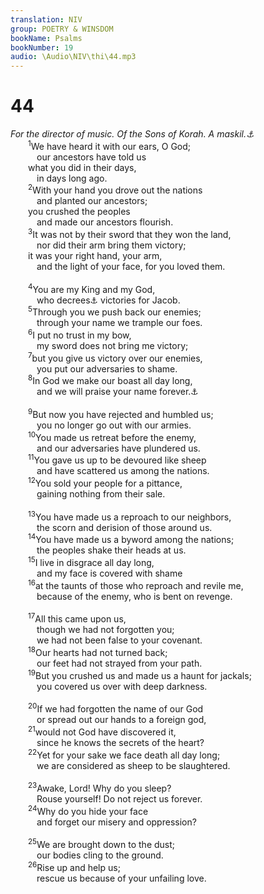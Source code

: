 ```yaml
---
translation: NIV
group: POETRY & WINSDOM
bookName: Psalms 
bookNumber: 19
audio: \Audio\NIV\thi\44.mp3
---
```


<div class="title"><h1>44</h1><i>For the director of music. Of the Sons of Korah. A maskil.<a data-toggle="tooltip" data-placement="bottom" title="Title: Probably a literary or musical term">⚓</a></i></div>
<span class="verse thi_44_1">  <sup>1</sup>We have heard it with our ears, O God; <br/>   our ancestors have told us <br/>  what you did in their days, <br/>   in days long ago. <br/></span>
<span class="verse thi_44_2">  <sup>2</sup>With your hand you drove out the nations <br/>   and planted our ancestors; <br/>  you crushed the peoples <br/>   and made our ancestors flourish. <br/></span>
<span class="verse thi_44_3">  <sup>3</sup>It was not by their sword that they won the land, <br/>   nor did their arm bring them victory; <br/>  it was your right hand, your arm, <br/>   and the light of your face, for you loved them. <br/><br/></span>
<span class="verse thi_44_4">  <sup>4</sup>You are my King and my God, <br/>   who decrees<a data-toggle="tooltip" data-placement="bottom" title="Septuagint, Aquila and Syriac; Hebrew King, O God; / command">⚓</a> victories for Jacob. <br/></span>
<span class="verse thi_44_5">  <sup>5</sup>Through you we push back our enemies; <br/>   through your name we trample our foes. <br/></span>
<span class="verse thi_44_6">  <sup>6</sup>I put no trust in my bow, <br/>   my sword does not bring me victory; <br/></span>
<span class="verse thi_44_7">  <sup>7</sup>but you give us victory over our enemies, <br/>   you put our adversaries to shame. <br/></span>
<span class="verse thi_44_8">  <sup>8</sup>In God we make our boast all day long, <br/>   and we will praise your name forever.<a data-toggle="tooltip" data-placement="bottom" title="The Hebrew has Selah (a word of uncertain meaning) here.">⚓</a><br/><br/></span>
<span class="verse thi_44_9">  <sup>9</sup>But now you have rejected and humbled us; <br/>   you no longer go out with our armies. <br/></span>
<span class="verse thi_44_10">  <sup>10</sup>You made us retreat before the enemy, <br/>   and our adversaries have plundered us. <br/></span>
<span class="verse thi_44_11">  <sup>11</sup>You gave us up to be devoured like sheep <br/>   and have scattered us among the nations. <br/></span>
<span class="verse thi_44_12">  <sup>12</sup>You sold your people for a pittance, <br/>   gaining nothing from their sale. <br/><br/></span>
<span class="verse thi_44_13">  <sup>13</sup>You have made us a reproach to our neighbors, <br/>   the scorn and derision of those around us. <br/></span>
<span class="verse thi_44_14">  <sup>14</sup>You have made us a byword among the nations; <br/>   the peoples shake their heads at us. <br/></span>
<span class="verse thi_44_15">  <sup>15</sup>I live in disgrace all day long, <br/>   and my face is covered with shame <br/></span>
<span class="verse thi_44_16">  <sup>16</sup>at the taunts of those who reproach and revile me, <br/>   because of the enemy, who is bent on revenge. <br/><br/></span>
<span class="verse thi_44_17">  <sup>17</sup>All this came upon us, <br/>   though we had not forgotten you; <br/>   we had not been false to your covenant. <br/></span>
<span class="verse thi_44_18">  <sup>18</sup>Our hearts had not turned back; <br/>   our feet had not strayed from your path. <br/></span>
<span class="verse thi_44_19">  <sup>19</sup>But you crushed us and made us a haunt for jackals; <br/>   you covered us over with deep darkness. <br/><br/></span>
<span class="verse thi_44_20">  <sup>20</sup>If we had forgotten the name of our God <br/>   or spread out our hands to a foreign god, <br/></span>
<span class="verse thi_44_21">  <sup>21</sup>would not God have discovered it, <br/>   since he knows the secrets of the heart? <br/></span>
<span class="verse thi_44_22">  <sup>22</sup>Yet for your sake we face death all day long; <br/>   we are considered as sheep to be slaughtered. <br/><br/></span>
<span class="verse thi_44_23">  <sup>23</sup>Awake, Lord! Why do you sleep? <br/>   Rouse yourself! Do not reject us forever. <br/></span>
<span class="verse thi_44_24">  <sup>24</sup>Why do you hide your face <br/>   and forget our misery and oppression? <br/><br/></span>
<span class="verse thi_44_25">  <sup>25</sup>We are brought down to the dust; <br/>   our bodies cling to the ground. <br/></span>
<span class="verse thi_44_26">  <sup>26</sup>Rise up and help us; <br/>   rescue us because of your unfailing love. <br/></span>
